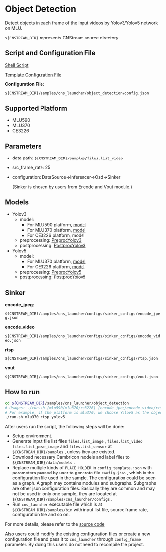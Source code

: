 # Object Detection

 Detect objects in each frame of the input videos by Yolov3/Yolov5 network on MLU.

``${CNSTREAM_DIR}`` represents CNStream source directory.

## Script and Configuration File

[Shell Script](./run.sh)

[Template Configuration File](./config_template.json)

**Configuration File:**

 ``${CNSTREAM_DIR}/samples/cns_launcher/object_detection/config.json``

## Supported Platform

- MLU590
- MLU370
- CE3226

## Parameters

- data path: ``${CNSTREAM_DIR}/samples/files.list_video``

- src_frame_rate: 25

- configuration: DataSource->Inferencer->Osd->Sinker

  (Sinker is chosen by users from Encode and Vout module.)

## Models

- Yolov3
  - model:
    - For MLU590 platform, [model](http://video.cambricon.com/models/magicmind/v0.14.0/yolov3_v0.14.0_4b_rgb_uint8.magicmind)
    - For MLU370 platform, [model](http://video.cambricon.com/models/magicmind/v0.13.0/yolov3_v0.13.0_4b_rgb_uint8.magicmind)
    - For CE3226 platform, [model](http://video.cambricon.com/models/magicmind/v0.13.0/yolov3_v0.13.0_4b_rgb_uint8.magicmind)
  - preprocessing: [PreprocYolov3](../../common/preprocess/preprocess_yolov3.cpp)
  - postprocessing: [PostprocYolov3](../../common/postprocess/postprocess_yolov3.cpp)
- Yolov5
  - model:
    - For MLU370 platform, [model](http://video.cambricon.com/models/magicmind/v0.13.0/yolov5m_v0.13.0_4b_rgb_uint8.magicmind)
    - For CE3226 platform, [model](http://video.cambricon.com/models/magicmind/v0.13.0/yolov5m_v0.13.0_4b_rgb_uint8.magicmind)
  - preprocessing: [PreprocYolov5](../../common/preprocess/preprocess_yolov5.cpp)
  - postprocessing: [PostprocYolov5](../../common/postprocess/postprocess_yolov5.cpp)

## Sinker

**encode_jpeg**:

``${CNSTREAM_DIR}/samples/cns_launcher/configs/sinker_configs/encode_jpeg.json``

**encode_video**

``${CNSTREAM_DIR}/samples/cns_launcher/configs/sinker_configs/encode_video.json``

**rtsp**

``${CNSTREAM_DIR}/samples/cns_launcher/configs/sinker_configs/rtsp.json``

**vout**

``${CNSTREAM_DIR}/samples/cns_launcher/configs/sinker_configs/vout.json``

## How to run

```sh
cd ${CNSTREAM_DIR}/samples/cns_launcher/object_detection
# Usages: ./run.sh [mlu590/mlu370/ce3226] [encode_jpeg/encode_video/rtsp/vout] [yolov3/yolov5]
# For example, if the platform is mlu370, we choose Yolov5 as the object detection network, and the sinker is rtsp
./run.sh mlu370 rtsp yolov5
```



After users run the script, the following steps will be done:

- Setup environment.
- Generate input file list files ``files.list_image`` , ``files.list_video`` ``files.list_pose_image`` and ``files.list_sensor`` at ``${CNSTREAM_DIR}/samples`` , unless they are existed.
- Download necessary Cambricon models and label files to ``${CNSTREAM_DIR}/data/models`` .
- Replace multiple kinds of ``PLACE_HOLDER`` in ``config_template.json`` with parameters passed by user to generate file ``config.json`` , which is the configuration file used in the sample. The configuration could be seen as a graph. A graph may contains modules and subgraphs. Subgraphs are other json configuration files. Basically they are common and may not be used in only one sample, they are located at ``${CNSTREAM_DIR}/samples/cns_launcher/configs`` .
- Run ``cns_launcher`` executable file which is at ``${CNSTREAM_DIR}/samples/bin`` with input list file, source frame rate, configuration file and so on.



For more details, please refer to the [source code](../cns_launcher.cpp)

Also users could modify the existing configuration files or create a new configuration file and pass it to ``cns_launcher`` through ``config_fname`` parameter. By doing this users do not need to recompile the project.
